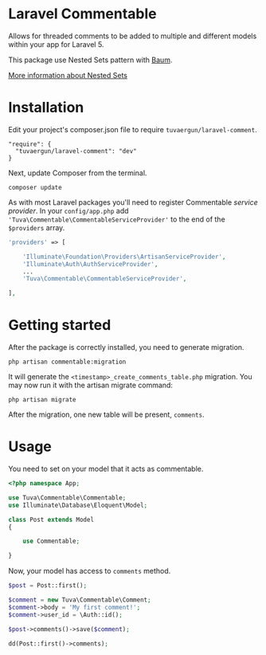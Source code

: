 # Laravel Commentable
 
Allows for threaded comments to be added to multiple and different models within your app for Laravel 5.

 
This package use Nested Sets pattern with [Baum](https://github.com/etrepat/baum).

[More information about Nested Sets](http://en.wikipedia.org/wiki/Nested_set_model)

# Installation
Edit your project's composer.json file to require `tuvaergun/laravel-comment`.
````
"require": {
  "tuvaergun/laravel-comment": "dev"
}
````

Next, update Composer from the terminal.
````
composer update
````

As with most Laravel packages you'll need to register Commentable *service provider*. In your `config/app.php` add `'Tuva\Commentable\CommentableServiceProvider'` to the end of the `$providers` array.
````php
'providers' => [

    'Illuminate\Foundation\Providers\ArtisanServiceProvider',
    'Illuminate\Auth\AuthServiceProvider',
    ...
    'Tuva\Commentable\CommentableServiceProvider',

],
````

# Getting started
After the package is correctly installed, you need to generate migration.
````
php artisan commentable:migration
````

It will generate the `<timestamp>_create_comments_table.php` migration. You may now run it with the artisan migrate command:
````
php artisan migrate
````

After the migration, one new table will be present, `comments`.

# Usage
You need to set on your model that it acts as commentable.
````php
<?php namespace App;

use Tuva\Commentable\Commentable;
use Illuminate\Database\Eloquent\Model;

class Post extends Model
{

    use Commentable;

}
````

Now, your model has access to `comments` method.
````php
$post = Post::first();

$comment = new Tuva\Commentable\Comment;
$comment->body = 'My first comment!';
$comment->user_id = \Auth::id();

$post->comments()->save($comment);

dd(Post::first()->comments);
````

 


